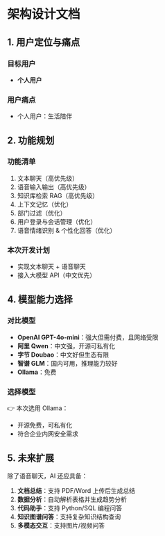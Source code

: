 # 架构设计文档

## 1. 用户定位与痛点

### 目标用户
- **个人用户**

### 用户痛点
- 个人用户：生活陪伴


## 2. 功能规划

### 功能清单
1. 文本聊天（高优先级）  
2. 语音输入输出（高优先级）  
3. 知识库检索 RAG（高优先级）  
4. 上下文记忆（优化）  
5. 部门过滤（优化）  
6. 用户登录与会话管理（优化）  
7. 语音情绪识别 & 个性化回答（优化）  

### 本次开发计划
- 实现文本聊天 + 语音聊天  
- 接入大模型 API（中文优先）  


## 4. 模型能力选择

### 对比模型
- **OpenAI GPT-4o-mini**：强大但需付费，且网络受限  
- **阿里 Qwen**：中文强，开源可私有化  
- **字节 Doubao**：中文好但生态有限  
- **智谱 GLM**：国内可用，推理能力较好  
- **Ollama**：免费

### 选择模型
👉 本次选用 Ollama：
- 开源免费，可私有化
- 符合企业内网安全需求  


## 5. 未来扩展

除了语音聊天，AI 还应具备：  
1. **文档总结**：支持 PDF/Word 上传后生成总结  
2. **数据分析**：自动解析表格并生成趋势分析  
3. **代码助手**：支持 Python/SQL 编程问答  
4. **知识图谱问答**：支持复杂知识结构查询  
5. **多模态交互**：支持图片/视频问答  



